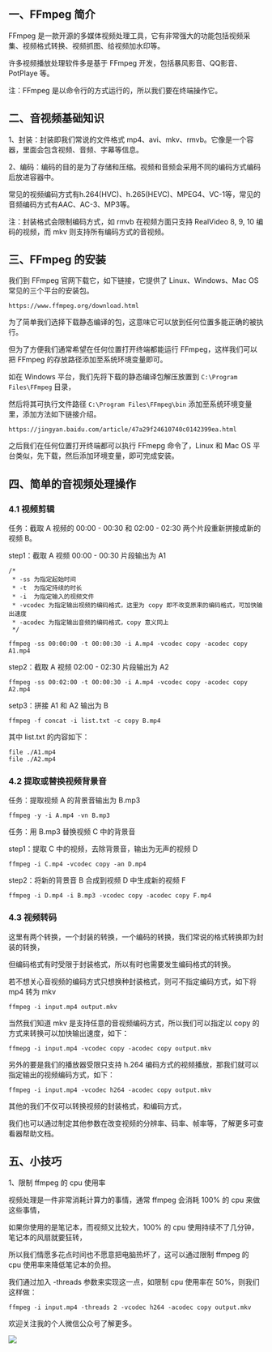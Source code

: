 ## 一、FFmpeg 简介

FFmpeg 是一款开源的多媒体视频处理工具，它有非常强大的功能包括视频采集、视频格式转换、视频抓图、给视频加水印等。

许多视频播放处理软件多是基于 FFmpeg 开发，包括暴风影音、QQ影音、PotPlaye 等。

注：FFmpeg 是以命令行的方式运行的，所以我们要在终端操作它。

## 二、音视频基础知识

1、封装：封装即我们常说的文件格式 mp4、avi、mkv、rmvb。它像是一个容器，里面会包含视频、音频、字幕等信息。

2、编码：编码的目的是为了存储和压缩。视频和音频会采用不同的编码方式编码后放进容器中。

常见的视频编码方式有h.264(HVC)、h.265(HEVC)、MPEG4、VC-1等，常见的音频编码方式有AAC、AC-3、MP3等。

注：封装格式会限制编码方式，如 rmvb 在视频方面只支持 RealVideo 8, 9, 10 编码的视频，而 mkv 则支持所有编码方式的音视频。

## 三、FFmpeg 的安装

我们到 FFmpeg 官网下载它，如下链接，它提供了 Linux、Windows、Mac OS 常见的三个平台的安装包。

	https://www.ffmpeg.org/download.html

为了简单我们选择下载静态编译的包，这意味它可以放到任何位置多能正确的被执行。

但为了方便我们通常希望在任何位置打开终端都能运行 FFmpeg，这样我们可以把 FFmpeg 的存放路径添加至系统环境变量即可。

如在 Windows 平台，我们先将下载的静态编译包解压放置到 `C:\Program Files\FFmpeg` 目录，

然后将其可执行文件路径 `C:\Program Files\FFmpeg\bin` 添加至系统环境变量里，添加方法如下链接介绍。

	https://jingyan.baidu.com/article/47a29f24610740c0142399ea.html

之后我们在任何位置打开终端都可以执行 FFmepg 命令了，Linux 和 Mac OS 平台类似，先下载，然后添加环境变量，即可完成安装。

## 四、简单的音视频处理操作

### 4.1 视频剪辑

任务：截取 A 视频的 00:00 - 00:30 和 02:00 - 02:30 两个片段重新拼接成新的视频 B。

step1：截取 A 视频 00:00 - 00:30 片段输出为 A1

	/*	
	 * -ss 为指定起始时间
	 * -t  为指定持续的时长
	 * -i  为指定输入的视频文件
	 * -vcodec 为指定输出视频的编码格式，这里为 copy 即不改变原来的编码格式，可加快输出速度
	 * -acodec 为指定输出音频的编码格式，copy 意义同上
	 */	
	
	ffmpeg -ss 00:00:00 -t 00:00:30 -i A.mp4 -vcodec copy -acodec copy A1.mp4

step2：截取 A 视频 02:00 - 02:30 片段输出为 A2

	ffmpeg -ss 00:02:00 -t 00:00:30 -i A.mp4 -vcodec copy -acodec copy A2.mp4

setp3：拼接 A1 和 A2 输出为 B

	ffmpeg -f concat -i list.txt -c copy B.mp4

其中 list.txt 的内容如下：

	file ./A1.mp4
	file ./A2.mp4

### 4.2 提取或替换视频背景音

任务：提取视频 A 的背景音输出为 B.mp3

	ffmpeg -y -i A.mp4 -vn B.mp3

任务：用 B.mp3 替换视频 C 中的背景音

step1：提取 C 中的视频，去除背景音，输出为无声的视频 D

	ffmpeg -i C.mp4 -vcodec copy -an D.mp4

step2：将新的背景音 B 合成到视频 D 中生成新的视频 F

	ffmpeg -i D.mp4 -i B.mp3 -vcodec copy -acodec copy F.mp4

### 4.3 视频转码

这里有两个转换，一个封装的转换，一个编码的转换，我们常说的格式转换即为封装的转换，

但编码格式有时受限于封装格式，所以有时也需要发生编码格式的转换。

若不想关心音视频的编码方式只想换种封装格式，则可不指定编码方式，如下将 mp4 转为 mkv

	ffmpeg -i input.mp4 output.mkv

当然我们知道 mkv 是支持任意的音视频编码方式，所以我们可以指定以 copy 的方式来转换可以加快输出速度，如下：

	ffmepg -i input.mp4 -vcodec copy -acodec copy output.mkv

另外的要是我们的播放器受限只支持 h.264 编码方式的视频播放，那我们就可以指定输出的视频编码方式，如下：

	ffmpeg -i input.mp4 -vcodec h264 -acodec copy output.mkv

其他的我们不仅可以转换视频的封装格式，和编码方式，

我们也可以通过制定其他参数在改变视频的分辨率、码率、帧率等，了解更多可查看器帮助文档。

## 五、小技巧

1、限制 ffmpeg 的 cpu 使用率

视频处理是一件非常消耗计算力的事情，通常 ffmpeg 会消耗 100% 的 cpu 来做这些事情，

如果你使用的是笔记本，而视频又比较大，100% 的 cpu 使用持续不了几分钟，笔记本的风扇就要狂转，

所以我们情愿多花点时间也不愿意把电脑热坏了，这可以通过限制 ffmpeg 的 cpu 使用率来降低笔记本的负担。

我们通过加入 -threads 参数来实现这一点，如限制 cpu 使用率在 50%，则我们这样做：

	ffmpeg -i input.mp4 -threads 2 -vcodec h264 -acodec copy output.mkv

欢迎关注我的个人微信公众号了解更多。

![](https://mmbiz.qpic.cn/mmbiz_jpg/yhkQoyL4zW4g1wWs8nA54YpcTPFKjdmTofG0Ib3sHl2zYNibuKMqaN060Cj1iax3738eumYcfCv5bm5oqU9bhBrg/0?wx_fmt=jpeg)
